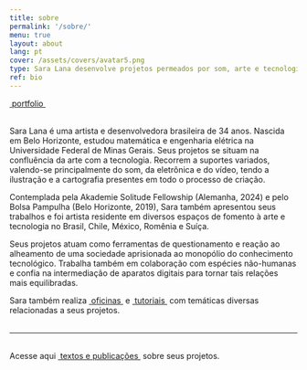 ```yaml
---
title: sobre
permalink: '/sobre/'
menu: true
layout: about
lang: pt
cover: /assets/covers/avatar5.png
type: Sara Lana desenvolve projetos permeados por som, arte e tecnologia.
ref: bio
---
```


<div class="selection">
<a href="../assets/docs/Sara_Lana_Portfolio_2022.pdf" target="_blank">&nbsp;portfolio&nbsp;</a>
</div>

<br>

Sara Lana é uma artista e desenvolvedora brasileira de 34 anos. Nascida em Belo Horizonte, estudou matemática e engenharia elétrica na Universidade Federal de Minas Gerais. Seus projetos se situam na confluência da arte com a tecnologia. Recorrem a suportes variados, valendo-se principalmente do som, da eletrônica e do vídeo, tendo a ilustração e a cartografia presentes em todo o processo de criação.

Contemplada pela Akademie Solitude Fellowship (Alemanha, 2024) e pelo Bolsa Pampulha (Belo Horizonte, 2019), Sara também apresentou seus trabalhos e foi artista residente em diversos espaços de fomento à arte e tecnologia no Brasil, Chile, México, Romênia e Suíça.

Seus projetos atuam como ferramentas de questionamento e reação ao alheamento de uma sociedade aprisionada ao monopólio do conhecimento tecnológico. Trabalha também em colaboração com espécies não-humanas e confia na intermediação de aparatos digitais para tornar tais relações mais equilibradas.


<div class="selection">
Sara também realiza <a href="../workshops" target="_blank">&nbsp;oficinas&nbsp;</a> e <a href="../tutoriais" target="_blank">&nbsp;tutoriais&nbsp;</a> com temáticas diversas relacionadas a seus projetos.
</div>

<br>

---

<br>
<div class="selection">
Acesse aqui <a href="../textos" target="_blank">&nbsp;textos e publicações&nbsp;</a> sobre seus projetos.
</div>

<br>

